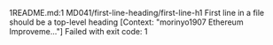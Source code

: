 1README.md:1 MD041/first-line-heading/first-line-h1 First line in a file should be a top-level heading [Context: "morinyo1907 Ethereum Improveme..."]
Failed with exit code: 1
